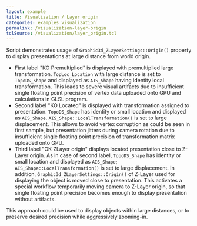 ```yaml
---
layout: example
title: Visualization / Layer origin
categories: examples visualization
permalink: /visualization-layer-origin
tclSource: /visualization/layer_origin.tcl
---
```


Script demonstrates usage of `Graphic3d_ZLayerSettings::Origin()` property to display presentations at large distance from world origin.
- First label "KO Premultiplied" is displayed with premultiplied large transformation.
  `TopLoc_Location` with large distance is set to `TopoDS_Shape` and displayed as `AIS_Shape` having identity local transformation.
  This leads to severe visual artifacts due to insufficient single floating point precision of vertex data uploaded onto GPU and calculations in GLSL program.
- Second label "KO Located" is displayed with transformation assigned to presentation.
  `TopoDS_Shape` has identity or small location and displayed as `AIS_Shape`.
  `AIS_Shape::LocalTransformation()` is set to large displacement.
  This allows to avoid vertex corruption as could be seen in first sample, but presentation jitters during camera rotation due to insufficient single floating point precision of transformation matrix uploaded onto GPU.
- Third label "OK ZLayer origin" displays located presentation close to Z-Layer origin.
  As in case of second label, `TopoDS_Shape` has identity or small location and displayed as `AIS_Shape`; `AIS_Shape::LocalTransformation()` is set to large displacement.
  In addition, `Graphic3d_ZLayerSettings::Origin()` of Z-Layer used for displaying the object is moved close to presentation.
  This activates a special workflow temporarily moving camera to Z-Layer origin, so that single floating point precision becomes enough to display presentation without artifacts.

This approach could be used to display objects within large distances, or to preserve desired precision while aggressively zooming-in.
